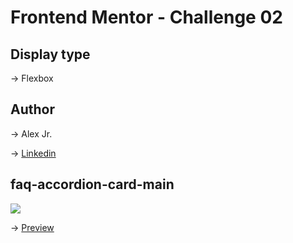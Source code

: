 # Frontend Mentor - Challenge 02


## Display type
→ Flexbox

## Author
→ Alex Jr.

→ [Linkedin](https://www.linkedin.com/in/alex-almeida-junior-96856b8b/)

##  faq-accordion-card-main
![](https://i.postimg.cc/Jzg9sK7q/html-css-e-js.jpg)

→ [Preview](https://alex-almeidajr.github.io/faq-accordion-card-main/)
